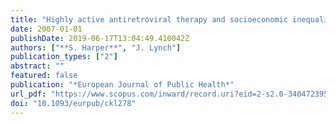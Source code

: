 ```yaml
---
title: "Highly active antiretroviral therapy and socioeconomic inequalities in AIDS mortality in Spain"
date: 2007-01-01
publishDate: 2019-06-17T13:04:49.410042Z
authors: ["**S. Harper**", "J. Lynch"]
publication_types: ["2"]
abstract: ""
featured: false
publication: "*European Journal of Public Health*"
url_pdf: "https://www.scopus.com/inward/record.uri?eid=2-s2.0-34047239559&doi=10.1093%2feurpub%2fckl278&partnerID=40&md5=c8f53e30185d4036e1726b49f4649297"
doi: "10.1093/eurpub/ckl278"
---
```


